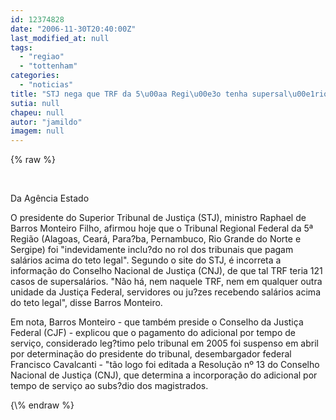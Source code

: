```yaml
---
id: 12374828
date: "2006-11-30T20:40:00Z"
last_modified_at: null
tags:
  - "regiao"
  - "tottenham"
categories:
  - "noticias"
title: "STJ nega que TRF da 5\u00aa Regi\u00e3o tenha supersal\u00e1rios"
sutia: null
chapeu: null
autor: "jamildo"
imagem: null
---
```

{\% raw %}
<p>&nbsp;</p>
<p>Da Ag&ecirc;ncia Estado</p>
<p>O presidente do Superior Tribunal de Justi&ccedil;a (STJ), ministro Raphael de Barros Monteiro Filho, afirmou hoje que o Tribunal Regional Federal da 5&ordf; Regi&atilde;o (Alagoas, Cear&aacute;, Para?ba, Pernambuco, Rio Grande do Norte e Sergipe) foi "indevidamente inclu?do no rol dos tribunais que pagam sal&aacute;rios acima do teto legal". Segundo o site do STJ, &eacute; incorreta a informa&ccedil;&atilde;o do Conselho Nacional de Justi&ccedil;a (CNJ), de que tal TRF teria 121 casos de supersal&aacute;rios. "N&atilde;o h&aacute;, nem naquele TRF, nem em qualquer outra unidade da Justi&ccedil;a Federal, servidores ou ju?zes recebendo sal&aacute;rios acima do teto legal", disse Barros Monteiro.</p>
<p>Em nota, Barros Monteiro - que tamb&eacute;m preside o Conselho da Justi&ccedil;a Federal (CJF) - explicou que o pagamento do adicional por tempo de servi&ccedil;o, considerado leg?timo pelo tribunal em 2005 foi suspenso em abril por determina&ccedil;&atilde;o do presidente do tribunal, desembargador federal Francisco Cavalcanti - "t&atilde;o logo foi editada a Resolu&ccedil;&atilde;o n&ordm; 13 do Conselho Nacional de Justi&ccedil;a (CNJ), que determina a incorpora&ccedil;&atilde;o do adicional por tempo de servi&ccedil;o ao subs?dio dos magistrados.</p>
{\% endraw %}
